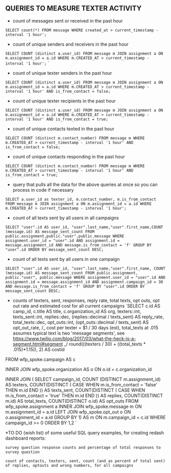## QUERIES TO MEASURE TEXTER ACTIVITY

- count of messages sent or received in the past hour

`SELECT count(*) FROM message WHERE created_at > current_timestamp - interval '1 hour';`

- count of unique senders and receivers in the past hour

`SELECT COUNT (distinct a.user_id) FROM message m JOIN assignment a ON m.assignment_id = a.id WHERE m.CREATED_AT > current_timestamp - interval '1 hour';`
`

- count of unique texter senders in the past hour

`SELECT COUNT (distinct a.user_id) FROM message m JOIN assignment a ON m.assignment_id = a.id WHERE m.CREATED_AT > current_timestamp - interval '1 hour' AND is_from_contact = false;`

- count of unique texter recipients in the past hour

`SELECT COUNT (distinct a.user_id) FROM message m JOIN assignment a ON m.assignment_id = a.id WHERE m.CREATED_AT > current_timestamp - interval '1 hour' AND is_from_contact = true;`

- count of unique contacts texted in the past hour

`SELECT COUNT (distinct m.contact_number) FROM message m WHERE m.CREATED_AT > current_timestamp - interval '1 hour' AND is_from_contact = false;`

- count of unique contacts responding in the past hour

`SELECT COUNT (distinct m.contact_number) FROM message m WHERE m.CREATED_AT > current_timestamp - interval '1 hour' AND is_from_contact = true;`

- query that pulls all the data for the above queries at once so you can process in code if necessary

`SELECT a.user_id as texter_id, m.contact_number, m.is_from_contact FROM message m JOIN assignment a ON m.assignment_id = a.id WHERE m.CREATED_AT > current_timestamp - interval '1 hour';`

- count of all texts sent by all users in all campaigns

`SELECT "user".id AS user_id, "user".last_name,"user".first_name,COUNT (message.id) AS message_sent_count FROM public.assignment,public."user",public.message WHERE assignment.user_id = "user".id AND assignment.id = message.assignment_id AND message.is_from_contact = 'f' GROUP BY "user".id ORDER BY message_sent_count DESC;`

- count of all texts sent by all users in one campaign

`SELECT "user".id AS user_id, "user".last_name,"user".first_name, COUNT (message.id) AS message_sent_count FROM public.assignment, public."user", public.message WHERE assignment.user_id = "user".id AND assignment.id = message.assignment_id AND assignment.campaign_id = 30 AND message.is_from_contact = 'f' GROUP BY "user".id ORDER BY message_sent_count DESC;`

- counts of texters, sent, responses, reply rate, total texts, opt outs, opt out rate and estimated cost for all current campaigns
  `SELECT
  c.id AS camp_id,
  c.title AS title,
  c.organization_id AS org,
  texters::int,
  texts_sent::int,
  replies::dec,
  (replies::decimal / texts_sent) AS reply_rate,
  total_texts::dec,
  opt_outs::int,
  (opt_outs::decimal / texts_sent) AS opt_out_rate,
  /_ cost per texter = \$1 / 30 days (est), total_texts at .015 assumes typical text is two 'message segments', see https://www.twilio.com/blog/2017/03/what-the-heck-is-a-segment.html#segment _/
  round(((texters / 30) + ((total_texts * .015)*1.15)), 2) AS costid

FROM wfp_spoke.campaign AS c

INNER JOIN wfp_spoke.organization AS o ON o.id = c.organization_id

INNER JOIN (
SELECT
campaign_id,
COUNT (DISTINCT m.assignment_id) AS texters,
COUNT(DISTINCT (
CASE WHEN m.is_from_contact = 'false' THEN m.id END
)) AS texts_sent,
COUNT(DISTINCT (
CASE WHEN m.is_from_contact = 'true' THEN m.id END
)) AS replies,
COUNT(DISTINCT m.id) AS total_texts,
COUNT(DISTINCT o.id) AS opt_outs
FROM wfp_spoke.assignment a
INNER JOIN wfp_spoke.message m ON m.assignment_id = a.id
LEFT JOIN wfp_spoke.opt_out o ON o.assignment_id = a.id
GROUP BY 1)
AS m ON m.campaign_id = c.id
WHERE campaign_id >= 0
ORDER BY 1,2
`

\*TO DO (wish list) of some useful SQL query examples, for creating redash dashboard reports:

`survey question response counts and percentage of total responses to survey question`

`count of contacts, texters, sent, count (and as percent of total sent) of replies, optouts and wrong numbers, for all campaigns`
